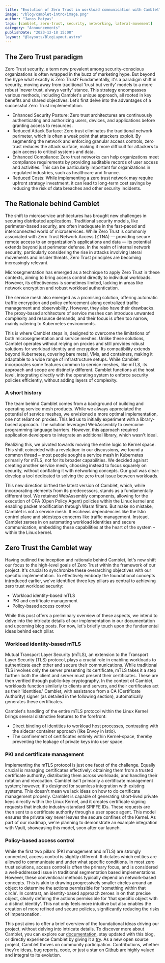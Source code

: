```yaml
---
title: "Evolution of Zero Trust in workload communication with Camblet"
image: "/blog/camblet-intro/image.png"
author: "Janos Matyas"
tags: [camblet, zero-trust, security, networking, lateral-movement]
category: "Announcements"
publishDate: "2023-12-18 15:00"
layout: "@layouts/BlogLayout.astro"
---
```


## The Zero Trust paradigm

Zero Trust security, a term now prevalent among security-conscious organizations is often wrapped in the buzz of marketing hype. But beyond the hype what exactly is Zero Trust? Fundamentally, it's a paradigm shift in security, moving away from traditional 'trust but verify' models to a more robust 'never trust, always verify' stance. This strategy encompasses various methods, including Camblet's unique approach, all rooted in key benefits and shared objectives.
Let’s first delve into the advantages of a successful Zero Trust implementation.

- Enhanced Security Posture: Zero trust architectures are continuously authenticating and authorizing users, devices, and applications before granting access to resources.
- Reduced Attack Surface: Zero trust eliminates the traditional network perimeter, which is often a weak point that attackers exploit. By segmenting the network and enforcing granular access controls, zero trust reduces the attack surface, making it more difficult for attackers to gain access to critical systems and data.
- Enhanced Compliance: Zero trust networks can help organizations meet compliance requirements by providing auditable records of user access and activities. This can be particularly important for organizations in regulated industries, such as healthcare and finance.
- Reduced Costs: While implementing a zero trust network may require upfront strategy investment, it can lead to long-term cost savings by reducing the risk of data breaches and other security incidents.

## The Rationale behind Camblet

The shift to microservice architectures has brought new challenges in securing distributed applications. Traditional security models, like perimeter-based security, are often inadequate in the fast-paced and interconnected world of microservices. While Zero Trust is commonly associated with Zero Trust Network Access (ZTNA) — providing secure remote access to an organization's applications and data — its potential extends beyond just perimeter defense. In the realm of internal network security, particularly considering the rise in attacks involving lateral movements and insider threats, Zero Trust principles are becoming increasingly relevant.

Microsegmentation has emerged as a technique to apply Zero Trust in these contexts, aiming to bring access control directly to individual workloads. However, its effectiveness is sometimes limited, lacking in areas like network encryption and robust workload authentication.

The service mesh also emerged as a promising solution, offering automatic traffic encryption and policy enforcement along centralized traffic management and observability. However, they also have their drawbacks. The proxy-based architecture of service meshes can introduce unwanted complexity and resource demands, and their focus is often too narrow, mainly catering to Kubernetes environments.

This is where Camblet steps in, designed to overcome the limitations of both microsegmentation and service meshes. Unlike these solutions, Camblet operates without relying on proxies and still provides robust solutions for workload identity and encryption. Its compatibility extends beyond Kubernetes, covering bare metal, VMs, and containers, making it adaptable to a wide range of infrastructure setups. While Camblet incorporates some features common to service meshes, like mTLS, its approach and scope are distinctly different. Camblet functions at the host level, integrating directly with the operating system to enforce security policies efficiently, without adding layers of complexity.

### A short history

The team behind Camblet comes from a background of building and operating service mesh products. While we always appreciated the potential of service meshes, we envisioned a more optimal implementation, one not reliant on proxies. This led us to initially experiment with a library-based approach. The solution leveraged WebAssembly to overcome programming language barriers. However, this approach required application developers to integrate an additional library, which wasn't ideal.

Realizing this, we pivoted towards moving the entire logic to Kernel space. This shift coincided with a revelation: in our discussions, we found a common thread – most people sought a service mesh in Kubernetes primarily for mTLS, not for its broader capabilities. We decided against creating another service mesh, choosing instead to focus squarely on security, without conflating it with networking concepts. Our goal was clear: develop a tool dedicated to solving the zero trust issue between workloads.

This new direction birthed the latest version of Camblet, which, while incorporating elements from its predecessors, stands as a fundamentally different tool. We retained WebAssembly components, allowing for the execution of OPA (Open Policy Agent) policies within the Linux kernel and enabling packet modification through Wasm filters. But make no mistake, Camblet is not a service mesh. It eschews dependencies like the Istio control plane and sidesteps concerns like traffic management. Instead, Camblet zeroes in on automating workload identities and secure communication, embedding these capabilities at the heart of the system – within the Linux kernel.

## Zero Trust the Camblet way

Having outlined the inception and rationale behind Camblet, let's now shift our focus to the high-level goals of Zero Trust within the framework of our project. It's crucial to synchronize these overarching objectives with our specific implementation. To effectively embody the foundational concepts introduced earlier, we've identified three key pillars as central to achieving zero trust workload security:

- Workload identity-based mTLS
- PKI and certificate management
- Policy-based access control

While this post offers a preliminary overview of these aspects, we intend to delve into the intricate details of our implementation in our documentation and upcoming blog posts. For now, let's briefly touch upon the fundamental ideas behind each pillar.

### Workload identity-based mTLS

Mutual Transport Layer Security (mTLS), an extension to the Transport Layer Security (TLS) protocol, plays a crucial role in enabling workloads to authenticate each other and secure their communications. While traditional TLS involves only the server presenting its certificate, mTLS takes it a step further: both the client and server must present their certificates. These are then verified through public-key cryptography. In the context of Camblet, workloads function similarly to clients and servers, and their certificates act as their 'identities.' Camblet, with assistance from a CA (Certificate Authority) signer (as detailed in the following section), automatically generates these certificates.

Camblet's handling of the entire mTLS protocol within the Linux Kernel brings several distinctive features to the forefront:

- Direct binding of identities to workload host processes, contrasting with the sidecar container approach (like Envoy in Istio).
- The confinement of certificates entirely within Kernel-space, thereby preventing the leakage of private keys into user space.

### PKI and certificate management

Implementing the mTLS protocol is just one facet of the challenge. Equally crucial is managing certificates effectively: obtaining them from a trusted certificate authority, distributing them across workloads, and handling their rotation and revocation. Camblet isn't primarily a certificate management system; however, it's designed for seamless integration with existing systems. This doesn't mean we lack ideas on how to do certificate management properly. Camblet is capable of generating short-lived private keys directly within the Linux Kernel, and it creates certificate signing requests that include industry-standard SPIFFE IDs. These requests are then sent to a certificate authority through a user space agent. This model ensures the private key never leaves the secure confines of the Kernel. As part of our roadmap, we're planning to demonstrate an example integration with Vault, showcasing this model, soon after our launch.

### Policy-based access control

While the first two pillars (PKI management and mTLS) are strongly connected, access control is slightly different. It dictates which entities are allowed to communicate and under what specific conditions. In most zero trust solutions, access control is often the primary focus, and is considered a well-addressed issue in traditional segmentation based implementations. However, these conventional methods typically depend on network-based concepts. This is akin to drawing progressively smaller circles around an object to determine the actions permissible for 'something within that circle'. In contrast, an identity-based approach zeroes in on that precise object, clearly defining the actions permissible for 'that specific object with a distinct identity'. This not only feels more intuitive but also enables the creation of more refined and secure policies, significantly reducing the risks of impersonation.

This post aims to offer a brief overview of the foundational ideas driving our project, without delving into intricate details. To discover more about Camblet, you can explore our [documentation](/docs), stay updated with this blog, or directly experience Camblet by giving it a [try](/docs/start/installation). As a new open source project, Camblet thrives on community participation. Contributions, whether they're ideas, bug reports, code, or just a star on [Github](https://github.com/cisco-open/camblet) are highly valued and integral to its evolution.
